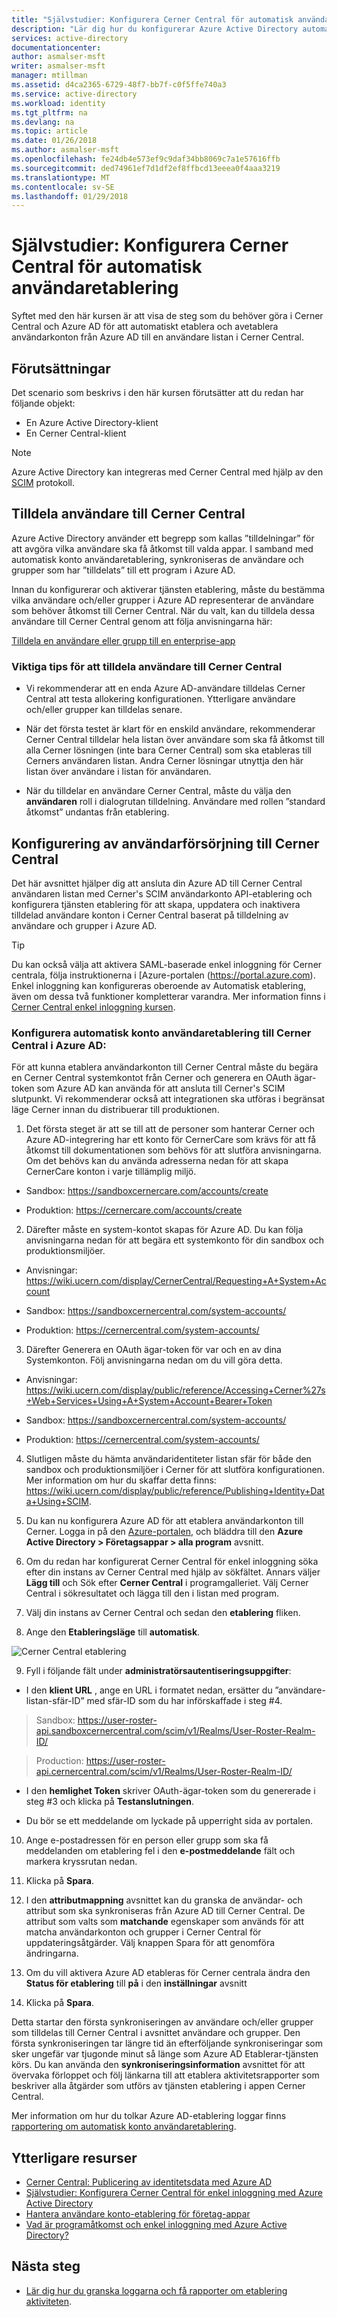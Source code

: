 ```yaml
---
title: "Självstudier: Konfigurera Cerner Central för automatisk användaretablering med Azure Active Directory | Microsoft Docs"
description: "Lär dig hur du konfigurerar Azure Active Directory automatiskt etablera användare till en listan i Cerner Central."
services: active-directory
documentationcenter: 
author: asmalser-msft
writer: asmalser-msft
manager: mtillman
ms.assetid: d4ca2365-6729-48f7-bb7f-c0f5ffe740a3
ms.service: active-directory
ms.workload: identity
ms.tgt_pltfrm: na
ms.devlang: na
ms.topic: article
ms.date: 01/26/2018
ms.author: asmalser-msft
ms.openlocfilehash: fe24db4e573ef9c9daf34bb8069c7a1e57616ffb
ms.sourcegitcommit: ded74961ef7d1df2ef8ffbcd13eeea0f4aaa3219
ms.translationtype: MT
ms.contentlocale: sv-SE
ms.lasthandoff: 01/29/2018
---
```

# <a name="tutorial-configure-cerner-central-for-automatic-user-provisioning"></a>Självstudier: Konfigurera Cerner Central för automatisk användaretablering

Syftet med den här kursen är att visa de steg som du behöver göra i Cerner Central och Azure AD för att automatiskt etablera och avetablera användarkonton från Azure AD till en användare listan i Cerner Central. 


## <a name="prerequisites"></a>Förutsättningar

Det scenario som beskrivs i den här kursen förutsätter att du redan har följande objekt:

*   En Azure Active Directory-klient
*   En Cerner Central-klient 

> [!NOTE]
> Azure Active Directory kan integreras med Cerner Central med hjälp av den [SCIM](http://www.simplecloud.info/) protokoll.

## <a name="assigning-users-to-cerner-central"></a>Tilldela användare till Cerner Central

Azure Active Directory använder ett begrepp som kallas ”tilldelningar” för att avgöra vilka användare ska få åtkomst till valda appar. I samband med automatisk konto användaretablering, synkroniseras de användare och grupper som har ”tilldelats” till ett program i Azure AD. 

Innan du konfigurerar och aktiverar tjänsten etablering, måste du bestämma vilka användare och/eller grupper i Azure AD representerar de användare som behöver åtkomst till Cerner Central. När du valt, kan du tilldela dessa användare till Cerner Central genom att följa anvisningarna här:

[Tilldela en användare eller grupp till en enterprise-app](active-directory-coreapps-assign-user-azure-portal.md)

### <a name="important-tips-for-assigning-users-to-cerner-central"></a>Viktiga tips för att tilldela användare till Cerner Central

*   Vi rekommenderar att en enda Azure AD-användare tilldelas Cerner Central att testa allokering konfigurationen. Ytterligare användare och/eller grupper kan tilldelas senare.

* När det första testet är klart för en enskild användare, rekommenderar Cerner Central tilldelar hela listan över användare som ska få åtkomst till alla Cerner lösningen (inte bara Cerner Central) som ska etableras till Cerners användaren listan.  Andra Cerner lösningar utnyttja den här listan över användare i listan för användaren.

*   När du tilldelar en användare Cerner Central, måste du välja den **användaren** roll i dialogrutan tilldelning. Användare med rollen ”standard åtkomst” undantas från etablering.


## <a name="configuring-user-provisioning-to-cerner-central"></a>Konfigurering av användarförsörjning till Cerner Central

Det här avsnittet hjälper dig att ansluta din Azure AD till Cerner Central användaren listan med Cerner's SCIM användarkonto API-etablering och konfigurera tjänsten etablering för att skapa, uppdatera och inaktivera tilldelad användare konton i Cerner Central baserat på tilldelning av användare och grupper i Azure AD.

> [!TIP]
> Du kan också välja att aktivera SAML-baserade enkel inloggning för Cerner centrala, följa instruktionerna i [Azure-portalen (https://portal.azure.com). Enkel inloggning kan konfigureras oberoende av Automatisk etablering, även om dessa två funktioner kompletterar varandra. Mer information finns i [Cerner Central enkel inloggning kursen](active-directory-saas-cernercentral-tutorial.md).


### <a name="to-configure-automatic-user-account-provisioning-to-cerner-central-in-azure-ad"></a>Konfigurera automatisk konto användaretablering till Cerner Central i Azure AD:


För att kunna etablera användarkonton till Cerner Central måste du begära en Cerner Central systemkontot från Cerner och generera en OAuth ägar-token som Azure AD kan använda för att ansluta till Cerner's SCIM slutpunkt. Vi rekommenderar också att integrationen ska utföras i begränsat läge Cerner innan du distribuerar till produktionen.

1.  Det första steget är att se till att de personer som hanterar Cerner och Azure AD-integrering har ett konto för CernerCare som krävs för att få åtkomst till dokumentationen som behövs för att slutföra anvisningarna. Om det behövs kan du använda adresserna nedan för att skapa CernerCare konton i varje tillämplig miljö.

   * Sandbox: https://sandboxcernercare.com/accounts/create

   * Produktion: https://cernercare.com/accounts/create  

2.  Därefter måste en system-kontot skapas för Azure AD. Du kan följa anvisningarna nedan för att begära ett systemkonto för din sandbox och produktionsmiljöer.

   * Anvisningar: https://wiki.ucern.com/display/CernerCentral/Requesting+A+System+Account

   * Sandbox: https://sandboxcernercentral.com/system-accounts/

   * Produktion: https://cernercentral.com/system-accounts/

3.  Därefter Generera en OAuth ägar-token för var och en av dina Systemkonton. Följ anvisningarna nedan om du vill göra detta.

   * Anvisningar: https://wiki.ucern.com/display/public/reference/Accessing+Cerner%27s+Web+Services+Using+A+System+Account+Bearer+Token

   * Sandbox: https://sandboxcernercentral.com/system-accounts/

   * Produktion: https://cernercentral.com/system-accounts/

4. Slutligen måste du hämta användaridentiteter listan sfär för både den sandbox och produktionsmiljöer i Cerner för att slutföra konfigurationen. Mer information om hur du skaffar detta finns: https://wiki.ucern.com/display/public/reference/Publishing+Identity+Data+Using+SCIM. 

5. Du kan nu konfigurera Azure AD för att etablera användarkonton till Cerner. Logga in på den [Azure-portalen](https://portal.azure.com), och bläddra till den **Azure Active Directory > Företagsappar > alla program** avsnitt.

6. Om du redan har konfigurerat Cerner Central för enkel inloggning söka efter din instans av Cerner Central med hjälp av sökfältet. Annars väljer **Lägg till** och Sök efter **Cerner Central** i programgalleriet. Välj Cerner Central i sökresultatet och lägga till den i listan med program.

7.  Välj din instans av Cerner Central och sedan den **etablering** fliken.

8.  Ange den **Etableringsläge** till **automatisk**.

   ![Cerner Central etablering](./media/active-directory-saas-cernercentral-provisioning-tutorial/Cerner.PNG)

9.  Fyll i följande fält under **administratörsautentiseringsuppgifter**:

   * I den **klient URL** , ange en URL i formatet nedan, ersätter du ”användare-listan-sfär-ID” med sfär-ID som du har införskaffade i steg #4.

> Sandbox: https://user-roster-api.sandboxcernercentral.com/scim/v1/Realms/User-Roster-Realm-ID/ 

> Production: https://user-roster-api.cernercentral.com/scim/v1/Realms/User-Roster-Realm-ID/ 

   * I den **hemlighet Token** skriver OAuth-ägar-token som du genererade i steg #3 och klicka på **Testanslutningen**.

   * Du bör se ett meddelande om lyckade på upperright sida av portalen.

10. Ange e-postadressen för en person eller grupp som ska få meddelanden om etablering fel i den **e-postmeddelande** fält och markera kryssrutan nedan.

11. Klicka på **Spara**. 

12. I den **attributmappning** avsnittet kan du granska de användar- och attribut som ska synkroniseras från Azure AD till Cerner Central. De attribut som valts som **matchande** egenskaper som används för att matcha användarkonton och grupper i Cerner Central för uppdateringsåtgärder. Välj knappen Spara för att genomföra ändringarna.

13. Om du vill aktivera Azure AD etableras för Cerner centrala ändra den **Status för etablering** till **på** i den **inställningar** avsnitt

14. Klicka på **Spara**. 

Detta startar den första synkroniseringen av användare och/eller grupper som tilldelas till Cerner Central i avsnittet användare och grupper. Den första synkroniseringen tar längre tid än efterföljande synkroniseringar som sker ungefär var tjugonde minut så länge som Azure AD Etablerar-tjänsten körs. Du kan använda den **synkroniseringsinformation** avsnittet för att övervaka förloppet och följ länkarna till att etablera aktivitetsrapporter som beskriver alla åtgärder som utförs av tjänsten etablering i appen Cerner Central.

Mer information om hur du tolkar Azure AD-etablering loggar finns [rapportering om automatisk konto användaretablering](https://docs.microsoft.com/azure/active-directory/active-directory-saas-provisioning-reporting).

## <a name="additional-resources"></a>Ytterligare resurser

* [Cerner Central: Publicering av identitetsdata med Azure AD](https://wiki.ucern.com/display/public/reference/Publishing+Identity+Data+Using+Azure+AD)
* [Självstudier: Konfigurera Cerner Central för enkel inloggning med Azure Active Directory](active-directory-saas-cernercentral-tutorial.md)
* [Hantera användare konto-etablering för företag-appar](active-directory-enterprise-apps-manage-provisioning.md)
* [Vad är programåtkomst och enkel inloggning med Azure Active Directory?](active-directory-appssoaccess-whatis.md)

## <a name="next-steps"></a>Nästa steg
* [Lär dig hur du granska loggarna och få rapporter om etablering aktiviteten](https://docs.microsoft.com/azure/active-directory/active-directory-saas-provisioning-reporting).
